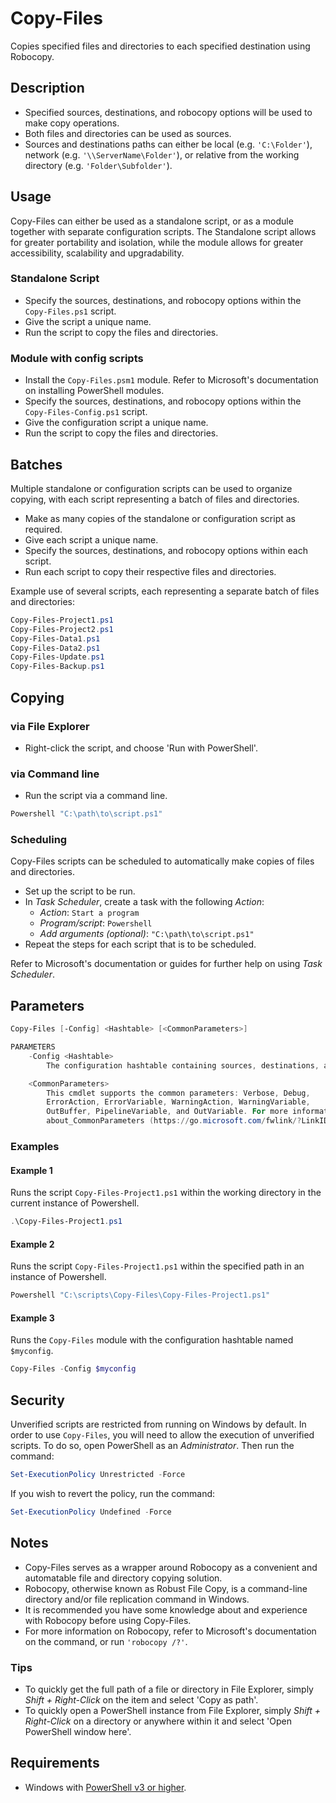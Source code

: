 # Copy-Files

Copies specified files and directories to each specified destination using Robocopy.

## Description

* Specified sources, destinations, and robocopy options will be used to make copy operations.
* Both files and directories can be used as sources.
* Sources and destinations paths can either be local (e.g. `'C:\Folder'`), network (e.g. `'\\ServerName\Folder'`), or relative from the working directory (e.g. `'Folder\Subfolder'`).

## Usage

Copy-Files can either be used as a standalone script, or as a module together with separate configuration scripts. The Standalone script allows for greater portability and isolation, while the module allows for greater accessibility, scalability and upgradability.

### Standalone Script

* Specify the sources, destinations, and robocopy options within the `Copy-Files.ps1` script.
* Give the script a unique name.
* Run the script to copy the files and directories.

### Module with config scripts

* Install the `Copy-Files.psm1` module. Refer to Microsoft's documentation on installing PowerShell modules.
* Specify the sources, destinations, and robocopy options within the `Copy-Files-Config.ps1` script.
* Give the configuration script a unique name.
* Run the script to copy the files and directories.

## Batches

Multiple standalone or configuration scripts can be used to organize copying, with each script representing a batch of files and directories.

* Make as many copies of the standalone or configuration script as required.
* Give each script a unique name.
* Specify the sources, destinations, and robocopy options within each script.
* Run each script to copy their respective files and directories.

Example use of several scripts, each representing a separate batch of files and directories:

```powershell
Copy-Files-Project1.ps1
Copy-Files-Project2.ps1
Copy-Files-Data1.ps1
Copy-Files-Data2.ps1
Copy-Files-Update.ps1
Copy-Files-Backup.ps1
```

## Copying

### via File Explorer

* Right-click the script, and choose 'Run with PowerShell'.

### via Command line

* Run the script via a command line.

```powershell
Powershell "C:\path\to\script.ps1"
```

### Scheduling

Copy-Files scripts can be scheduled to automatically make copies of files and directories.

* Set up the script to be run.
* In *Task Scheduler*, create a task with the following *Action*:
  * *Action*: `Start a program`
  * *Program/script*: `Powershell`
  * *Add arguments (optional)*: `"C:\path\to\script.ps1"`
* Repeat the steps for each script that is to be scheduled.

Refer to Microsoft's documentation or guides for further help on using *Task Scheduler*.

## Parameters

```powershell
Copy-Files [-Config] <Hashtable> [<CommonParameters>]

PARAMETERS
    -Config <Hashtable>
        The configuration hashtable containing sources, destinations, and robocopy options to be used by Copy-Files.

    <CommonParameters>
        This cmdlet supports the common parameters: Verbose, Debug,
        ErrorAction, ErrorVariable, WarningAction, WarningVariable,
        OutBuffer, PipelineVariable, and OutVariable. For more information, see
        about_CommonParameters (https://go.microsoft.com/fwlink/?LinkID=113216).
```

### Examples

#### Example 1

Runs the script `Copy-Files-Project1.ps1` within the working directory in the current instance of Powershell.

```powershell
.\Copy-Files-Project1.ps1
```

#### Example 2

Runs the script `Copy-Files-Project1.ps1` within the specified path in an instance of Powershell.

```powershell
Powershell "C:\scripts\Copy-Files\Copy-Files-Project1.ps1"
```

#### Example 3

Runs the `Copy-Files` module with the configuration hashtable named `$myconfig`.

```powershell
Copy-Files -Config $myconfig
```

## Security

Unverified scripts are restricted from running on Windows by default. In order to use `Copy-Files`, you will need to allow the execution of unverified scripts. To do so, open PowerShell as an *Administrator*. Then run the command:

```powershell
Set-ExecutionPolicy Unrestricted -Force
```

If you wish to revert the policy, run the command:

```powershell
Set-ExecutionPolicy Undefined -Force
```

## Notes

* Copy-Files serves as a wrapper around Robocopy as a convenient and automatable file and directory copying solution.
* Robocopy, otherwise known as Robust File Copy, is a command-line directory and/or file replication command in Windows.
* It is recommended you have some knowledge about and experience with Robocopy before using Copy-Files.
* For more information on Robocopy, refer to Microsoft's documentation on the command, or run `'robocopy /?'`.

### Tips

* To quickly get the full path of a file or directory in File Explorer, simply *Shift + Right-Click* on the item and select 'Copy as path'.
* To quickly open a PowerShell instance from File Explorer, simply *Shift + Right-Click* on a directory or anywhere within it and select 'Open PowerShell window here'.

## Requirements

* Windows with <a href="https://docs.microsoft.com/en-us/powershell/scripting/setup/installing-windows-powershell?view=powershell-5.1" target="_blank" title="PowerShell">PowerShell v3 or higher</a>.
